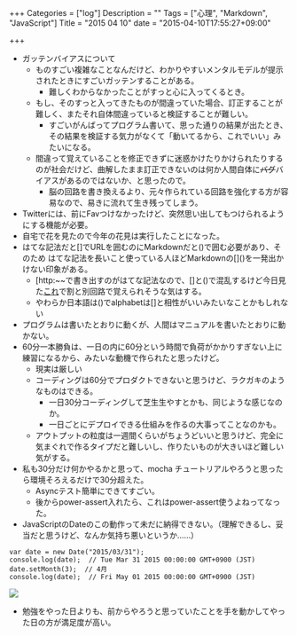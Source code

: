 +++
Categories = ["log"]
Description = ""
Tags = ["心理", "Markdown", "JavaScript"]
Title = "2015 04 10"
date = "2015-04-10T17:55:27+09:00"

+++

* ガッテンバイアスについて
	* ものすごい複雑なことなんだけど、わかりやすいメンタルモデルが提示されたときにすごいガッテンすることがある。
		* 難しくわからなかったことがすっと心に入ってくるとき。
	* もし、そのすっと入ってきたものが間違っていた場合、訂正することが難しく、またそれ自体間違っていると検証することが難しい。
		* すごいがんばってプログラム書いて、思った通りの結果が出たとき、その結果を検証する気力がなくて「動いてるから、これでいい」みたいになる。
	* 間違って覚えていることを修正できずに迷惑かけたりかけられたりするのが社会だけど、曲解したまま訂正できないのは何か人間自体に<del>バグ</del>バイアスがあるのではないか、と思ったので。
		* 脳の回路を書き換えるより、元々作られている回路を強化する方が容易なので、易きに流れて生き残ってしまう。
* Twitterには、前にFavつけなかったけど、突然思い出してもつけられるようにする機能が必要。
* 自宅で花を見たので今年の花見は実行したことになった。
* はてな記法だと[]でURLを囲むのにMarkdownだと()で囲む必要があり、そのため はてな記法を長いこと使っている人ほどMarkdownの\[]()を一発出かけない印象がある。
	* [http:~~で書き出すのがはてな記法なので、[]と()で混乱するけど今日見た[これ](http://qiita.com/DQNEO/items/fe32a2420506dca98bf4)で割と別回路で覚えられそうな気はする。
	* やわらか日本語は()でalphabetは[]と相性がいいみたいなことかもしれない
* プログラムは書いたとおりに動くが、人間はマニュアルを書いたとおりに動かない。
* 60分一本勝負は、一日の内に60分という時間で負荷がかかりすぎない上に練習になるから、みたいな動機で作られたと思ったけど。
	* 現実は厳しい
	* コーディングは60分でプロダクトできないと思うけど、ラクガキのようなものはできる。
		* 一日30分コーディングして芝生生やすとかも、同じような感じなのか。
		* 一日ごとにデプロイできる仕組みを作るの大事ってことなのかも。
	* アウトプットの粒度は一週間くらいがちょうどいいと思うけど、完全に気まぐれで作るタイプだと難しいし、作りたいものが大きいほど難しい気がする。
* 私も30分だけ何かやるかと思って、mocha チュートリアルやろうと思ったら環境そろえるだけで30分超えた。
	* Asyncテスト簡単にできてすごい。
	* 後からpower-assert入れたら、これはpower-assert使うよねってなった。
* JavaScriptのDateのこの動作って未だに納得できない。（理解できるし、妥当だと思うけど、なんか気持ち悪いというか……）

```
var date = new Date("2015/03/31");
console.log(date);  // Tue Mar 31 2015 00:00:00 GMT+0900 (JST)
date.setMonth(3);  // 4月
console.log(date);  // Fri May 01 2015 00:00:00 GMT+0900 (JST)
```

<img src="/log/media/2015-04-10 16.34.05.png">

* 勉強をやった日よりも、前からやろうと思っていたことを手を動かしてやった日の方が満足度が高い。